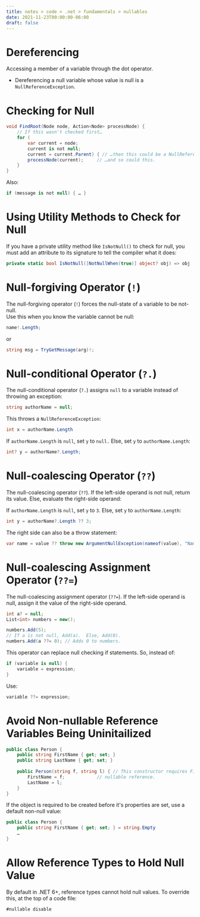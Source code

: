 ```yaml
---
title: notes > code > .net > fundamentals > nullables
date: 2021-11-23T00:00:00-06:00
draft: false
---
```


# Dereferencing
Accessing a member of a variable through the dot operator.
- Dereferencing a null variable whose value is null is a `NullReferenceException`.

# Checking for Null
```cs
void FindRoot(Node node, Action<Node> processNode) {
	// If this wasn't checked first…
	for (
		var current = node; 
		current is not null; 
		current = current.Parent) { // …then this could be a NullReference…
		processNode(current); 	  // …and so could this.
	}
}
```

Also:
```cs
if (message is not null) { … } 
```

# Using Utility Methods to Check for Null
If you have a private utility method like `IsNotNull()` to check for null, you must add an attribute to its signature to tell the compiler what it does:
```cs
private static bool IsNotNull([NotNullWhen(true)] object? obj) => obj != null;
```

# Null-forgiving Operator (`!`)
The null-forgiving operator (`!`) forces the null-state of a variable to be not-null.  
Use this when you know the variable cannot be null:
```cs
name!.Length;
```
or
```cs
string msg = TryGetMessage(arg)!;
```

# Null-conditional Operator (`?.`)
The null-conditional operator (`?.`) assigns `null` to a variable instead of throwing an exception:
```cs
string authorName = null;
```

This throws a `NullReferenceException`:
```cs
int x = authorName.Length
```

If `authorName.Length` is `null`, set `y` to `null.`  Else, set `y` to `authorName.Length`:
```cs
int? y = authorName?.Length;
```

# Null-coalescing Operator (`??`)
The null-coalescing operator (`??`).
If the left-side operand is not null, return its value.  Else, evaluate the right-side operand:

If `authorName.Length` is `null`, set `y` to `3`.  Else, set `y` to `authorName.Length`:
```cs
int y = authorName?.Length ?? 3;
```

The right side can also be a throw statement:
```cs
var name = value ?? throw new ArgumentNullException(nameof(value), "Name cannot be null.");
```

# Null-coalescing Assignment Operator (`??=`)
The null-coalescing assignment operator (`??=`). 
If the left-side operand is null, assign it the value of the right-side operand.
```cs
int a? = null;
List<int> numbers = new();

numbers.Add(5);
// If a is not null, Add(a).  Else, Add(0).
numbers.Add(a ??= 0); // Adds 0 to numbers.
```

This operator can replace null checking if statements.  So, instead of:
```cs
if (variable is null) { 
	variable = expression;
}
```

Use:
```cs
variable ??= expression;
```

# Avoid Non-nullable Reference Variables Being Uninitailized
```cs
public class Person {
	public string FirstName { get; set; }
	public string LastName { get; set; }
	
	public Person(string f, string l) {	// This constructor requires FirstName and LastName, thereby avoiding a
		FirstName = f;			  // nullable reference.
		LastName = l;
	}
}
```

If the object is required to be created before it's properties are set, use a default non-null value:
```cs
public class Person {
	public string FirstName { get; set; } = string.Empty
	…
}
```

# Allow Reference Types to Hold Null Value
By default in .NET 6+, reference types cannot hold null values.  To override this, at the top of a code file:
```cs
#nullable disable
```
